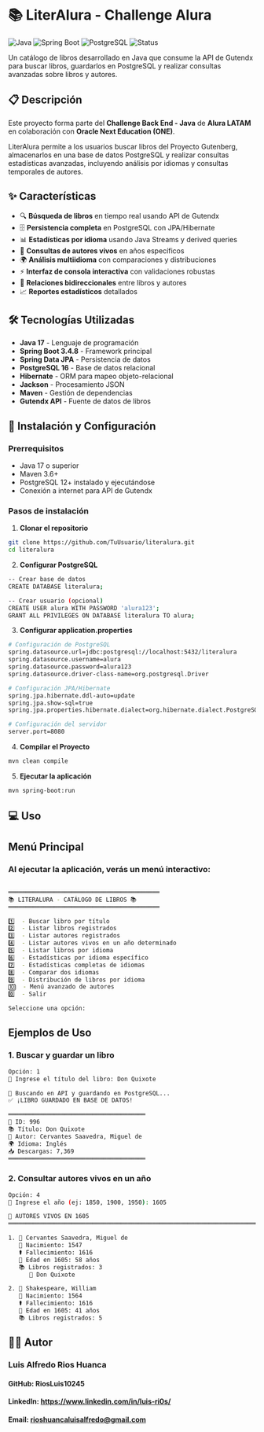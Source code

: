 # 📚 LiterAlura - Challenge Alura

![Java](https://img.shields.io/badge/Java-17-orange)
![Spring Boot](https://img.shields.io/badge/Spring%20Boot-3.4.8-brightgreen)
![PostgreSQL](https://img.shields.io/badge/PostgreSQL-16-blue)
![Status](https://img.shields.io/badge/Status-Completed-green)

Un catálogo de libros desarrollado en Java que consume la API de Gutendx para buscar libros, guardarlos en PostgreSQL y realizar consultas avanzadas sobre libros y autores.

## 📋 Descripción

Este proyecto forma parte del **Challenge Back End - Java** de **Alura LATAM** en colaboración con **Oracle Next Education (ONE)**.

LiterAlura permite a los usuarios buscar libros del Proyecto Gutenberg, almacenarlos en una base de datos PostgreSQL y realizar consultas estadísticas avanzadas, incluyendo análisis por idiomas y consultas temporales de autores.

## ✨ Características

- 🔍 **Búsqueda de libros** en tiempo real usando API de Gutendx
- 🗄️ **Persistencia completa** en PostgreSQL con JPA/Hibernate
- 📊 **Estadísticas por idioma** usando Java Streams y derived queries
- 👥 **Consultas de autores vivos** en años específicos
- 🌍 **Análisis multiidioma** con comparaciones y distribuciones
- ⚡ **Interfaz de consola interactiva** con validaciones robustas
- 🔗 **Relaciones bidireccionales** entre libros y autores
- 📈 **Reportes estadísticos** detallados

## 🛠️ Tecnologías Utilizadas

- **Java 17** - Lenguaje de programación
- **Spring Boot 3.4.8** - Framework principal
- **Spring Data JPA** - Persistencia de datos
- **PostgreSQL 16** - Base de datos relacional
- **Hibernate** - ORM para mapeo objeto-relacional
- **Jackson** - Procesamiento JSON
- **Maven** - Gestión de dependencias
- **Gutendx API** - Fuente de datos de libros

## 🚀 Instalación y Configuración

### Prerrequisitos

- Java 17 o superior
- Maven 3.6+
- PostgreSQL 12+ instalado y ejecutándose
- Conexión a internet para API de Gutendx

### Pasos de instalación

1. **Clonar el repositorio**

```bash
git clone https://github.com/TuUsuario/literalura.git
cd literalura
```

2. **Configurar PostgreSQL**

```bash
-- Crear base de datos
CREATE DATABASE literalura;

-- Crear usuario (opcional)
CREATE USER alura WITH PASSWORD 'alura123';
GRANT ALL PRIVILEGES ON DATABASE literalura TO alura;
```

3. **Configurar application.properties**

```bash
# Configuración de PostgreSQL
spring.datasource.url=jdbc:postgresql://localhost:5432/literalura
spring.datasource.username=alura
spring.datasource.password=alura123
spring.datasource.driver-class-name=org.postgresql.Driver

# Configuración JPA/Hibernate
spring.jpa.hibernate.ddl-auto=update
spring.jpa.show-sql=true
spring.jpa.properties.hibernate.dialect=org.hibernate.dialect.PostgreSQLDialect

# Configuración del servidor
server.port=8080
```

4. **Compilar el Proyecto**

```bash
mvn clean compile
```

5. **Ejecutar la aplicación**

```bash
mvn spring-boot:run
```

## 💻 Uso

## Menú Principal

### Al ejecutar la aplicación, verás un menú interactivo:

```bash

═══════════════════════════════════════════
📚 LITERALURA - CATÁLOGO DE LIBROS 📚
═══════════════════════════════════════════

1️⃣  - Buscar libro por título
2️⃣  - Listar libros registrados
3️⃣  - Listar autores registrados
4️⃣  - Listar autores vivos en un año determinado
5️⃣  - Listar libros por idioma
6️⃣  - Estadísticas por idioma específico
7️⃣  - Estadísticas completas de idiomas
8️⃣  - Comparar dos idiomas
9️⃣  - Distribución de libros por idioma
🔟  - Menú avanzado de autores
0️⃣  - Salir

Seleccione una opción:
```

## Ejemplos de Uso

### 1. Buscar y guardar un libro

```bash
Opción: 1
📖 Ingrese el título del libro: Don Quixote

🔄 Buscando en API y guardando en PostgreSQL...
✅ ¡LIBRO GUARDADO EN BASE DE DATOS!

═══════════════════════════════════════
📖 ID: 996
📚 Título: Don Quixote
👤 Autor: Cervantes Saavedra, Miguel de
🌍 Idioma: Inglés
📥 Descargas: 7,369
═══════════════════════════════════════
```

### 2. Consultar autores vivos en un año

```bash
Opción: 4
📆 Ingrese el año (ej: 1850, 1900, 1950): 1605

👥 AUTORES VIVOS EN 1605
═══════════════════════════════════════════════════════════════════════════════

1. 👤 Cervantes Saavedra, Miguel de
   📅 Nacimiento: 1547
   ⚰️ Fallecimiento: 1616
   🎂 Edad en 1605: 58 años
   📚 Libros registrados: 3
      📖 Don Quixote

2. 👤 Shakespeare, William
   📅 Nacimiento: 1564
   ⚰️ Fallecimiento: 1616
   🎂 Edad en 1605: 41 años
   📚 Libros registrados: 5
```

## 👨‍💻 Autor

### Luis Alfredo Rios Huanca

#### GitHub: RiosLuis10245

#### LinkedIn: https://www.linkedin.com/in/luis-ri0s/

#### Email: rioshuancaluisalfredo@gmail.com
